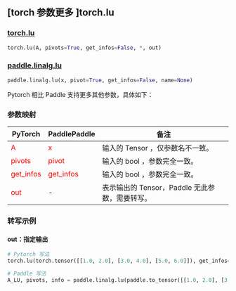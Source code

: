 ## [torch 参数更多 ]torch.lu

### [torch.lu](https://pytorch.org/docs/stable/generated/torch.lu.html?highlight=lu#torch.lu)

```python
torch.lu(A, pivots=True, get_infos=False, *, out)
```

### [paddle.linalg.lu](https://www.paddlepaddle.org.cn/documentation/docs/zh/develop/api/paddle/linalg/lu_cn.html)

```python
paddle.linalg.lu(x, pivot=True, get_infos=False, name=None)
```

Pytorch 相比 Paddle 支持更多其他参数，具体如下：

### 参数映射
| PyTorch       | PaddlePaddle | 备注                                                   |
| ------------- | ------------ | ------------------------------------------------------ |
| <font color='red'> A </font>         | <font color='red'> x </font>            | 输入的 Tensor ，仅参数名不一致。                                     |
| <font color='red'> pivots </font>    | <font color='red'> pivot </font>        | 输入的 bool ，参数完全一致。                                     |
| <font color='red'> get_infos </font> | <font color='red'> get_infos </font>    | 输入的 bool ，参数完全一致。                                     |
| <font color='red'> out </font>       | -                                       | 表示输出的 Tensor，Paddle 无此参数，需要转写。             |

### 转写示例

#### out：指定输出
```python
# Pytorch 写法
torch.lu(torch.tensor([[1.0, 2.0], [3.0, 4.0], [5.0, 6.0]]), get_infos=True, out=(A_LU, pivots, info))

# Paddle 写法
A_LU, pivots, info = paddle.linalg.lu(paddle.to_tensor([[1.0, 2.0], [3.0, 4.0], [5.0, 6.0]]), get_infos=True)
```
